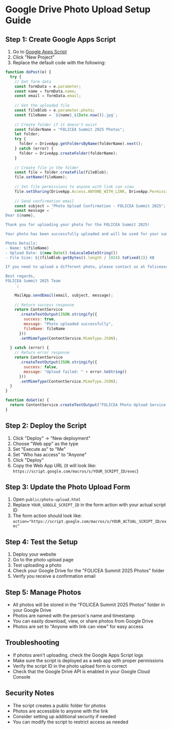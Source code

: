 # Google Drive Photo Upload Setup Guide

## Step 1: Create Google Apps Script

1. Go to [Google Apps Script](https://script.google.com/)
2. Click "New Project"
3. Replace the default code with the following:

```javascript
function doPost(e) {
  try {
    // Get form data
    const formData = e.parameter;
    const name = formData.name;
    const email = formData.email;
    
    // Get the uploaded file
    const fileBlob = e.parameter.photo;
    const fileName = `${name}_${Date.now()}.jpg`;
    
    // Create folder if it doesn't exist
    const folderName = "FOLICEA Summit 2025 Photos";
    let folder;
    try {
      folder = DriveApp.getFoldersByName(folderName).next();
    } catch (error) {
      folder = DriveApp.createFolder(folderName);
    }
    
    // Create file in the folder
    const file = folder.createFile(fileBlob);
    file.setName(fileName);
    
    // Set file permissions to anyone with link can view
    file.setSharing(DriveApp.Access.ANYONE_WITH_LINK, DriveApp.Permission.VIEW);
    
    // Send confirmation email
    const subject = "Photo Upload Confirmation - FOLICEA Summit 2025";
    const message = `
Dear ${name},

Thank you for uploading your photo for the FOLICEA Summit 2025!

Your photo has been successfully uploaded and will be used for your summit badge and participant directory.

Photo Details:
- Name: ${fileName}
- Upload Date: ${new Date().toLocaleDateString()}
- File Size: ${(fileBlob.getBytes().length / 1024).toFixed(2)} KB

If you need to upload a different photo, please contact us at foliceasummit@gmail.com

Best regards,
FOLICEA Summit 2025 Team
    `;
    
    MailApp.sendEmail(email, subject, message);
    
    // Return success response
    return ContentService
      .createTextOutput(JSON.stringify({
        success: true,
        message: "Photo uploaded successfully",
        fileName: fileName
      }))
      .setMimeType(ContentService.MimeType.JSON);
      
  } catch (error) {
    // Return error response
    return ContentService
      .createTextOutput(JSON.stringify({
        success: false,
        message: "Upload failed: " + error.toString()
      }))
      .setMimeType(ContentService.MimeType.JSON);
  }
}

function doGet(e) {
  return ContentService.createTextOutput("FOLICEA Photo Upload Service is running");
}
```

## Step 2: Deploy the Script

1. Click "Deploy" → "New deployment"
2. Choose "Web app" as the type
3. Set "Execute as" to "Me"
4. Set "Who has access" to "Anyone"
5. Click "Deploy"
6. Copy the Web App URL (it will look like: `https://script.google.com/macros/s/YOUR_SCRIPT_ID/exec`)

## Step 3: Update the Photo Upload Form

1. Open `public/photo-upload.html`
2. Replace `YOUR_GOOGLE_SCRIPT_ID` in the form action with your actual script ID
3. The form action should look like: `action="https://script.google.com/macros/s/YOUR_ACTUAL_SCRIPT_ID/exec"`

## Step 4: Test the Setup

1. Deploy your website
2. Go to the photo upload page
3. Test uploading a photo
4. Check your Google Drive for the "FOLICEA Summit 2025 Photos" folder
5. Verify you receive a confirmation email

## Step 5: Manage Photos

- All photos will be stored in the "FOLICEA Summit 2025 Photos" folder in your Google Drive
- Photos are named with the person's name and timestamp
- You can easily download, view, or share photos from Google Drive
- Photos are set to "Anyone with link can view" for easy access

## Troubleshooting

- If photos aren't uploading, check the Google Apps Script logs
- Make sure the script is deployed as a web app with proper permissions
- Verify the script ID in the photo upload form is correct
- Check that the Google Drive API is enabled in your Google Cloud Console

## Security Notes

- The script creates a public folder for photos
- Photos are accessible to anyone with the link
- Consider setting up additional security if needed
- You can modify the script to restrict access as needed
